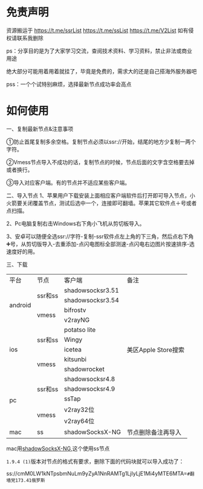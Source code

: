 # 免责声明

资源搬运于 https://t.me/ssrList   https://t.me/ssList   https://t.me/V2List  如有侵权请联系我删除

ps：分享目的是为了大家学习交流，查阅技术资料、学习资料，禁止非法或商业用途

绝大部分可能用着用着就挂了，毕竟是免费的，需求大的还是自己搭海外服务器吧

pss：一个个试特别麻烦，选择最新节点成功率会高点

# 如何使用

一、复制最新节点&注意事项

①防止首尾复制多余空格。复制节点必须以ssr://开始，结尾的地方少复制一两个字符。

②Vmess节点导入不成功的话，复制节点的时候，节点后面的文字含空格要去掉或者换行。

③导入对应客户端。有的节点并不适应某些客户端。

二、导入节点
1、苹果用户下载安装上面相应客户端软件后打开即可导入节点，小火箭要关闭覆盖节点，测试后选中一个，连接即可翻墙。苹果其它软件点＋号或者点扫描。

2、Pc电脑复制右击Windows右下角小飞机从剪切板导入。

3、安卓可以随便全选ssr://字符-复制-ssr软件点左上角的下三角，然后点右下角➕号，从剪切版导入-去重添加-点闪电图标全部测速-点闪电右边图片按速排序-选速度好的用。

三、下载

<table>
   <tr>
      <td>平台</td>
      <td>节点</td>
      <td>客户端</td>
      <td>备注</td>
   </tr>
   <tr>
      <td rowspan="4">android</td>
      <td rowspan="2">ssr和ss</td>
      <td>shadowsocksr3.51</td>
      <td></td>
   </tr>
   <tr>
      <td>shadowsocksr3.54</td>
   </tr>
   <tr>
      <td rowspan="2">vmess</td>
      <td>bifrostv</td>
      <td></td>
   </tr>
   <tr>
      <td>v2rayNG</td>
      <td></td>
   </tr>
   <tr>
      <td rowspan="5">ios</td>
      <td rowspan="3">ssr和ss</td>
      <td>potatso lite</td>
      <td rowspan="5">美区Apple Store搜索</td>
   </tr>
   <tr>
      <td>Wingy</td>
   </tr>
   <tr>
      <td>icetea</td>
   </tr>
   <tr>
      <td rowspan="2">vmess</td>
      <td>kitsunbi</td>
   </tr>
   <tr>
      <td>shadowrocket</td>
   </tr>
   <tr>
      <td rowspan="5">pc</td>
      <td rowspan="3">ssr和ss</td>
      <td>shadowsocksr4.8</td>
      <td></td>
   </tr>
   <tr>
      <td>shadowsocksr4.9</td>
     	<td></td>
   </tr>
   <tr>
      <td>ssTap</td>
     	<td></td>
   </tr>
   <tr>
      <td rowspan="2">vmess</td>
      <td>v2ray32位</td>
     	<td></td>
   </tr>
   <tr>
      <td>v2ray64位</td>
     	<td></td>
   </tr>
   <tr>
      <td>mac</td>
      <td>ss</td>
      <td>shadowSocksX-NG</td>
      <td>节点删除备注再导入</td>
   </tr>
</table>


mac用[shadowSocksX-NG](https://github.com/shadowsocks/ShadowsocksX-NG),这个使用ss节点

`1.9.4 (1)`版本对节点的格式有要求，删除下面的代码块就可以导入成功了：

ss://cmM0LW1kNTpsbmNuLm9yZyA1NnRAMTg1LjIyLjE1Mi4yMTE6MTA=`#翻墙党173.41俄罗斯`


